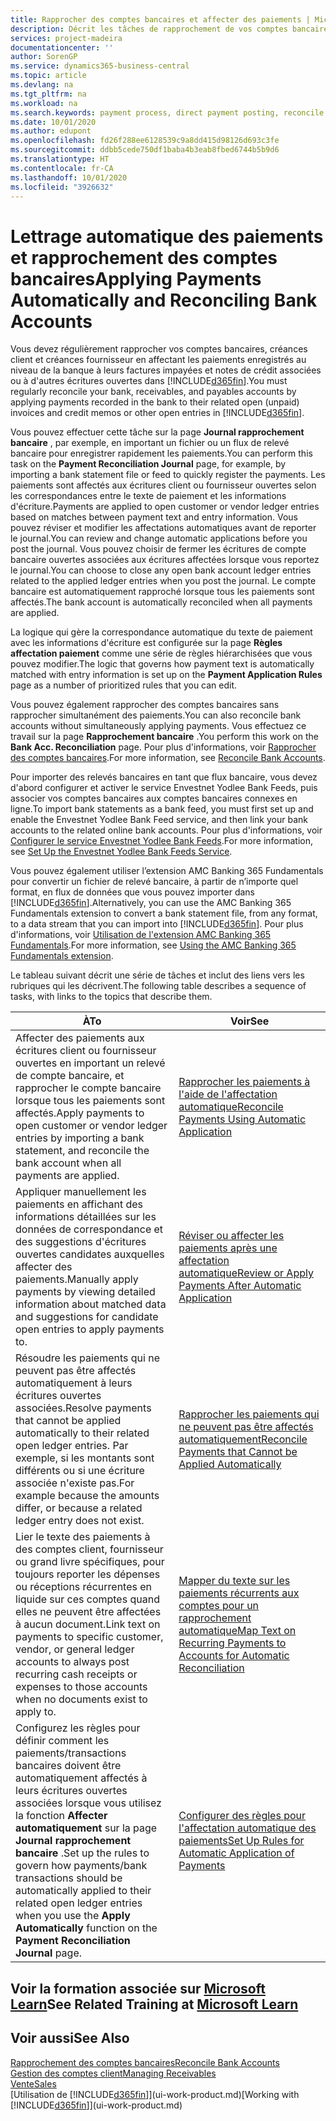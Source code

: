```yaml
---
title: Rapprocher des comptes bancaires et affecter des paiements | Microsoft Docs
description: Décrit les tâches de rapprochement de vos comptes bancaires, client et fournisseur, reporter des règlements ou des frais et affecter des paiements automatiquement.
services: project-madeira
documentationcenter: ''
author: SorenGP
ms.service: dynamics365-business-central
ms.topic: article
ms.devlang: na
ms.tgt_pltfrm: na
ms.workload: na
ms.search.keywords: payment process, direct payment posting, reconcile payment, expenses, cash receipts
ms.date: 10/01/2020
ms.author: edupont
ms.openlocfilehash: fd26f288ee6128539c9a8dd415d98126d693c3fe
ms.sourcegitcommit: ddbb5cede750df1baba4b3eab8fbed6744b5b9d6
ms.translationtype: HT
ms.contentlocale: fr-CA
ms.lasthandoff: 10/01/2020
ms.locfileid: "3926632"
---
```

# <a name="applying-payments-automatically-and-reconciling-bank-accounts"></a><span data-ttu-id="c0e0c-103">Lettrage automatique des paiements et rapprochement des comptes bancaires</span><span class="sxs-lookup"><span data-stu-id="c0e0c-103">Applying Payments Automatically and Reconciling Bank Accounts</span></span>
<span data-ttu-id="c0e0c-104">Vous devez régulièrement rapprocher vos comptes bancaires, créances client et créances fournisseur en affectant les paiements enregistrés au niveau de la banque à leurs factures impayées et notes de crédit associées ou à d'autres écritures ouvertes dans [!INCLUDE[d365fin](includes/d365fin_md.md)].</span><span class="sxs-lookup"><span data-stu-id="c0e0c-104">You must regularly reconcile your bank, receivables, and payables accounts by applying payments recorded in the bank to their related open (unpaid) invoices and credit memos or other open entries in [!INCLUDE[d365fin](includes/d365fin_md.md)].</span></span>  

<span data-ttu-id="c0e0c-105">Vous pouvez effectuer cette tâche sur la page **Journal rapprochement bancaire** , par exemple, en important un fichier ou un flux de relevé bancaire pour enregistrer rapidement les paiements.</span><span class="sxs-lookup"><span data-stu-id="c0e0c-105">You can perform this task on the **Payment Reconciliation Journal** page, for example, by importing a bank statement file or feed to quickly register the payments.</span></span> <span data-ttu-id="c0e0c-106">Les paiements sont affectés aux écritures client ou fournisseur ouvertes selon les correspondances entre le texte de paiement et les informations d'écriture.</span><span class="sxs-lookup"><span data-stu-id="c0e0c-106">Payments are applied to open customer or vendor ledger entries based on matches between payment text and entry information.</span></span> <span data-ttu-id="c0e0c-107">Vous pouvez réviser et modifier les affectations automatiques avant de reporter le journal.</span><span class="sxs-lookup"><span data-stu-id="c0e0c-107">You can review and change automatic applications before you post the journal.</span></span> <span data-ttu-id="c0e0c-108">Vous pouvez choisir de fermer les écritures de compte bancaire ouvertes associées aux écritures affectées lorsque vous reportez le journal.</span><span class="sxs-lookup"><span data-stu-id="c0e0c-108">You can choose to close any open bank account ledger entries related to the applied ledger entries when you post the journal.</span></span> <span data-ttu-id="c0e0c-109">Le compte bancaire est automatiquement rapproché lorsque tous les paiements sont affectés.</span><span class="sxs-lookup"><span data-stu-id="c0e0c-109">The bank account is automatically reconciled when all payments are applied.</span></span>

<span data-ttu-id="c0e0c-110">La logique qui gère la correspondance automatique du texte de paiement avec les informations d'écriture est configurée sur la page **Règles affectation paiement** comme une série de règles hiérarchisées que vous pouvez modifier.</span><span class="sxs-lookup"><span data-stu-id="c0e0c-110">The logic that governs how payment text is automatically matched with entry information is set up on the **Payment Application Rules** page as a number of prioritized rules that you can edit.</span></span>

<span data-ttu-id="c0e0c-111">Vous pouvez également rapprocher des comptes bancaires sans rapprocher simultanément des paiements.</span><span class="sxs-lookup"><span data-stu-id="c0e0c-111">You can also reconcile bank accounts without simultaneously applying payments.</span></span> <span data-ttu-id="c0e0c-112">Vous effectuez ce travail sur la page **Rapprochement bancaire** .</span><span class="sxs-lookup"><span data-stu-id="c0e0c-112">You perform this work on the **Bank Acc. Reconciliation** page.</span></span> <span data-ttu-id="c0e0c-113">Pour plus d'informations, voir [Rapprocher des comptes bancaires](bank-how-reconcile-bank-accounts-separately.md).</span><span class="sxs-lookup"><span data-stu-id="c0e0c-113">For more information, see [Reconcile Bank Accounts](bank-how-reconcile-bank-accounts-separately.md).</span></span>   

<span data-ttu-id="c0e0c-114">Pour importer des relevés bancaires en tant que flux bancaire, vous devez d'abord configurer et activer le service Envestnet Yodlee Bank Feeds, puis associer vos comptes bancaires aux comptes bancaires connexes en ligne.</span><span class="sxs-lookup"><span data-stu-id="c0e0c-114">To import bank statements as a bank feed, you must first set up and enable the Envestnet Yodlee Bank Feed service, and then link your bank accounts to the related online bank accounts.</span></span> <span data-ttu-id="c0e0c-115">Pour plus d'informations, voir [Configurer le service Envestnet Yodlee Bank Feeds](bank-how-setup-bank-statement-service.md).</span><span class="sxs-lookup"><span data-stu-id="c0e0c-115">For more information, see [Set Up the Envestnet Yodlee Bank Feeds Service](bank-how-setup-bank-statement-service.md).</span></span>  

<span data-ttu-id="c0e0c-116">Vous pouvez également utiliser l’extension AMC Banking 365 Fundamentals pour convertir un fichier de relevé bancaire, à partir de n’importe quel format, en flux de données que vous pouvez importer dans [!INCLUDE[d365fin](includes/d365fin_md.md)].</span><span class="sxs-lookup"><span data-stu-id="c0e0c-116">Alternatively, you can use the AMC Banking 365 Fundamentals extension to convert a bank statement file, from any format, to a data stream that you can import into [!INCLUDE[d365fin](includes/d365fin_md.md)].</span></span> <span data-ttu-id="c0e0c-117">Pour plus d'informations, voir [Utilisation de l'extension AMC Banking 365 Fundamentals](ui-extensions-amc-banking.md).</span><span class="sxs-lookup"><span data-stu-id="c0e0c-117">For more information, see [Using the AMC Banking 365 Fundamentals extension](ui-extensions-amc-banking.md).</span></span>  

<span data-ttu-id="c0e0c-118">Le tableau suivant décrit une série de tâches et inclut des liens vers les rubriques qui les décrivent.</span><span class="sxs-lookup"><span data-stu-id="c0e0c-118">The following table describes a sequence of tasks, with links to the topics that describe them.</span></span>  

| <span data-ttu-id="c0e0c-119">À</span><span class="sxs-lookup"><span data-stu-id="c0e0c-119">To</span></span> | <span data-ttu-id="c0e0c-120">Voir</span><span class="sxs-lookup"><span data-stu-id="c0e0c-120">See</span></span> |
| --- | --- |
| <span data-ttu-id="c0e0c-121">Affecter des paiements aux écritures client ou fournisseur ouvertes en important un relevé de compte bancaire, et rapprocher le compte bancaire lorsque tous les paiements sont affectés.</span><span class="sxs-lookup"><span data-stu-id="c0e0c-121">Apply payments to open customer or vendor ledger entries by importing a bank statement, and reconcile the bank account when all payments are applied.</span></span> |[<span data-ttu-id="c0e0c-122">Rapprocher les paiements à l'aide de l'affectation automatique</span><span class="sxs-lookup"><span data-stu-id="c0e0c-122">Reconcile Payments Using Automatic Application</span></span>](receivables-how-reconcile-payments-auto-application.md) |
| <span data-ttu-id="c0e0c-123">Appliquer manuellement les paiements en affichant des informations détaillées sur les données de correspondance et des suggestions d'écritures ouvertes candidates auxquelles affecter des paiements.</span><span class="sxs-lookup"><span data-stu-id="c0e0c-123">Manually apply payments by viewing detailed information about matched data and suggestions for candidate open entries to apply payments to.</span></span> |[<span data-ttu-id="c0e0c-124">Réviser ou affecter les paiements après une affectation automatique</span><span class="sxs-lookup"><span data-stu-id="c0e0c-124">Review or Apply Payments After Automatic Application</span></span>](receivables-how-review-apply-payments-auto-application.md) |
| <span data-ttu-id="c0e0c-125">Résoudre les paiements qui ne peuvent pas être affectés automatiquement à leurs écritures ouvertes associées.</span><span class="sxs-lookup"><span data-stu-id="c0e0c-125">Resolve payments that cannot be applied automatically to their related open ledger entries.</span></span> <span data-ttu-id="c0e0c-126">Par exemple, si les montants sont différents ou si une écriture associée n'existe pas.</span><span class="sxs-lookup"><span data-stu-id="c0e0c-126">For example because the amounts differ, or because a related ledger entry does not exist.</span></span> |[<span data-ttu-id="c0e0c-127">Rapprocher les paiements qui ne peuvent pas être affectés automatiquement</span><span class="sxs-lookup"><span data-stu-id="c0e0c-127">Reconcile Payments that Cannot be Applied Automatically</span></span>](receivables-how-reconcile-payments-cannot-apply-auto.md) |
| <span data-ttu-id="c0e0c-128">Lier le texte des paiements à des comptes client, fournisseur ou grand livre spécifiques, pour toujours reporter les dépenses ou réceptions récurrentes en liquide sur ces comptes quand elles ne peuvent être affectées à aucun document.</span><span class="sxs-lookup"><span data-stu-id="c0e0c-128">Link text on payments to specific customer, vendor, or general ledger accounts to always post recurring cash receipts or expenses to those accounts when no documents exist to apply to.</span></span> |[<span data-ttu-id="c0e0c-129">Mapper du texte sur les paiements récurrents aux comptes pour un rapprochement automatique</span><span class="sxs-lookup"><span data-stu-id="c0e0c-129">Map Text on Recurring Payments to Accounts for Automatic Reconciliation</span></span>](receivables-how-map-text-recurring-payments-accounts-auto-reconcilliation.md) |
|<span data-ttu-id="c0e0c-130">Configurez les règles pour définir comment les paiements/transactions bancaires doivent être automatiquement affectés à leurs écritures ouvertes associées lorsque vous utilisez la fonction **Affecter automatiquement** sur la page **Journal rapprochement bancaire** .</span><span class="sxs-lookup"><span data-stu-id="c0e0c-130">Set up the rules to govern how payments/bank transactions should be automatically applied to their related open ledger entries when you use the **Apply Automatically** function on the **Payment Reconciliation Journal** page.</span></span>|[<span data-ttu-id="c0e0c-131">Configurer des règles pour l'affectation automatique des paiements</span><span class="sxs-lookup"><span data-stu-id="c0e0c-131">Set Up Rules for Automatic Application of Payments</span></span>](receivables-how-set-up-payment-application-rules.md)|

## <a name="see-related-training-at-microsoft-learn"></a><span data-ttu-id="c0e0c-132">Voir la formation associée sur [Microsoft Learn](/learn/modules/use-journals-dynamics-365-business-central/index)</span><span class="sxs-lookup"><span data-stu-id="c0e0c-132">See Related Training at [Microsoft Learn](/learn/modules/use-journals-dynamics-365-business-central/index)</span></span>

## <a name="see-also"></a><span data-ttu-id="c0e0c-133">Voir aussi</span><span class="sxs-lookup"><span data-stu-id="c0e0c-133">See Also</span></span>
[<span data-ttu-id="c0e0c-134">Rapprochement des comptes bancaires</span><span class="sxs-lookup"><span data-stu-id="c0e0c-134">Reconcile Bank Accounts</span></span>](bank-how-reconcile-bank-accounts-separately.md)  
[<span data-ttu-id="c0e0c-135">Gestion des comptes client</span><span class="sxs-lookup"><span data-stu-id="c0e0c-135">Managing Receivables</span></span>](receivables-manage-receivables.md)  
[<span data-ttu-id="c0e0c-136">Vente</span><span class="sxs-lookup"><span data-stu-id="c0e0c-136">Sales</span></span>](sales-manage-sales.md)  
<span data-ttu-id="c0e0c-137">[Utilisation de [!INCLUDE[d365fin](includes/d365fin_md.md)]](ui-work-product.md)</span><span class="sxs-lookup"><span data-stu-id="c0e0c-137">[Working with [!INCLUDE[d365fin](includes/d365fin_md.md)]](ui-work-product.md)</span></span>
